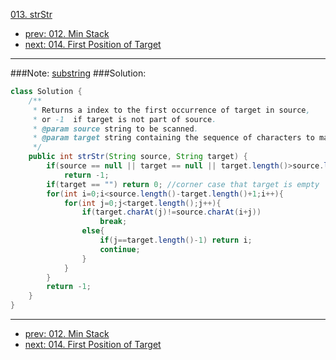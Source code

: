 [013. strStr](http://www.lintcode.com/problem/strstr)

- [prev: 012. Min Stack](012-min-stack.md)
- [next: 014. First Position of Target](014-first-position-of-target.md)

---
###Note:
[substring](http://www.tutorialspoint.com/java/java_string_substring.htm)
###Solution:
```java
class Solution {
    /**
     * Returns a index to the first occurrence of target in source,
     * or -1  if target is not part of source.
     * @param source string to be scanned.
     * @param target string containing the sequence of characters to match.
     */
    public int strStr(String source, String target) {
        if(source == null || target == null || target.length()>source.length()) 
            return -1;
        if(target == "") return 0; //corner case that target is empty
        for(int i=0;i<source.length()-target.length()+1;i++){
            for(int j=0;j<target.length();j++){
                if(target.charAt(j)!=source.charAt(i+j))
                    break;
                else{
                    if(j==target.length()-1) return i;
                    continue;
                }
            }
        }
        return -1;
    }
}
```

---

- [prev: 012. Min Stack](012-min-stack.md)
- [next: 014. First Position of Target](014-first-position-of-target.md)
